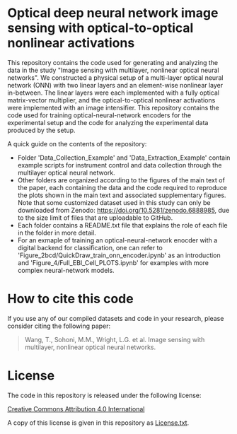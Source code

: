 # Optical deep neural network image sensing with optical-to-optical nonlinear activations

This repository contains the code used for generating and analyzing the data in the study "Image sensing with multilayer, nonlinear optical neural networks". We constructed a physical setup of a multi-layer optical neural network (ONN) with two linear layers and an element-wise nonlinear layer in-between. The linear layers were each implemented with a fully optical matrix-vector multiplier, and the optical-to-optical nonlinear activations were implemented with an image intensifier. This repository contains the code used for training optical-neural-network encoders for the experimental setup and the code for analyzing the experimental data produced by the setup.

A quick guide on the contents of the repository:
* Folder 'Data_Collection_Example' and 'Data_Extraction_Example' contain example scripts for instrument control and data collection through the multilayer optical neural network. 
* Other folders are organized according to the figures of the main text of the paper, each containing the data and the code required to reproduce the plots shown in the main text and associated supplementary figures. Note that some customized dataset used in this study can only be downloaded from Zenodo: https://doi.org/10.5281/zenodo.6888985, due to the size limit of files that are uploadable to GitHub. 
* Each folder contains a README.txt file that explains the role of each file in the folder in more detail.
* For an exmaple of training an optical-neural-network enocder with a digital backend for classification, one can refer to 'Figure_2bcd/QuickDraw_train_onn_encoder.ipynb' as an introduction and 'Figure_4/Full_EBI_Cell_PLOTS.ipynb' for examples with more complex neural-network models.

# How to cite this code

If you use any of our compiled datasets and code in your research, please consider citing the following paper:

> Wang, T., Sohoni, M.M., Wright, L.G. et al. Image sensing with multilayer, nonlinear optical neural networks.

# License

The code in this repository is released under the following license:

[Creative Commons Attribution 4.0 International](https://creativecommons.org/licenses/by/4.0/)

A copy of this license is given in this repository as [License.txt](https://github.com/mcmahon-lab/Image-sensing-with-multilayer-nonlinear-optical-neural-networks/blob/master/License.txt).
